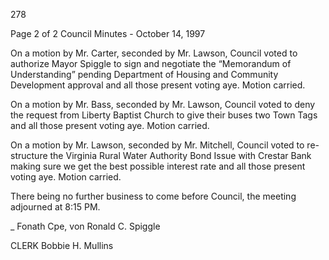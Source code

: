 278

Page 2 of 2
Council Minutes - October 14, 1997

On a motion by Mr. Carter, seconded by Mr. Lawson, Council voted to authorize
Mayor Spiggle to sign and negotiate the “Memorandum of Understanding” pending
Department of Housing and Community Development approval and all those present
voting aye. Motion carried.

On a motion by Mr. Bass, seconded by Mr. Lawson, Council voted to deny the
request from Liberty Baptist Church to give their buses two Town Tags and all
those present voting aye. Motion carried.

On a motion by Mr. Lawson, seconded by Mr. Mitchell, Council voted to re-structure
the Virginia Rural Water Authority Bond Issue with Crestar Bank making sure we get
the best possible interest rate and all those present voting aye. Motion carried.

There being no further business to come before Council, the meeting adjourned
at 8:15 PM.

_ Fonath Cpe, von
Ronald C. Spiggle

CLERK
Bobbie H. Mullins

